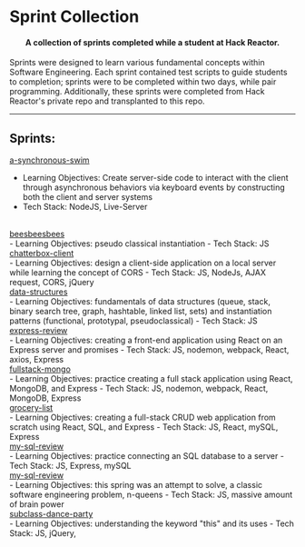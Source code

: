# Sprint Collection

<h4 align="center">A collection of sprints completed while a student at Hack Reactor.</h4>

Sprints were designed to learn various fundamental concepts within Software Engineering. Each sprint contained test scripts to guide students to completion; sprints were to be completed within two days, while pair programming. Additionally, these sprints were completed from Hack Reactor's private repo and transplanted to this repo.
<br/>

---

## Sprints:
<a href="https://opencv.org/">a-synchronous-swim</a>
<br>
- Learning Objectives: Create server-side code to interact with the client through asynchronous behaviors via keyboard events by constructing both the client and server systems
- Tech Stack: NodeJS, Live-Server

<br>
<a href=#>beesbeesbees</a>
<br>
- Learning Objectives: pseudo classical instantiation
- Tech Stack: JS

<br>
<a href=#>chatterbox-client</a>
<br>
- Learning Objectives: design a client-side application on a local server while learning the concept of CORS
- Tech Stack: JS, NodeJs, AJAX request, CORS, jQuery

<br>
<a href=#>data-structures</a>
<br>
- Learning Objectives: fundamentals of data structures (queue, stack, binary search tree, graph, hashtable, linked list, sets) and instantiation patterns (functional, prototypal, pseudoclassical)
- Tech Stack: JS

<br>
<a href=#>express-review</a>
<br>
- Learning Objectives: creating a front-end application using React on an Express server and promises
- Tech Stack: JS, nodemon, webpack, React, axios, Express

<br>
<a href=#>fullstack-mongo</a>
<br>
- Learning Objectives: practice creating a full stack application using React, MongoDB, and Express
- Tech Stack: JS, nodemon, webpack, React, MongoDB, Express

<br>
<a href=#>grocery-list</a>
<br>
- Learning Objectives: creating a full-stack CRUD web application from scratch using React, SQL, and Express
- Tech Stack: JS, React, mySQL, Express

<br>
<a href=#>my-sql-review</a>
<br>
- Learning Objectives: practice connecting an SQL database to a server
- Tech Stack: JS, Express, mySQL

<br>
<a href=#>my-sql-review</a>
<br>
- Learning Objectives: this spring was an attempt to solve, a classic software engineering problem, n-queens
- Tech Stack: JS, massive amount of brain power

<br>
<a href=#>subclass-dance-party</a>
<br>
- Learning Objectives: understanding the keyword "this" and its uses
- Tech Stack: JS, jQuery,